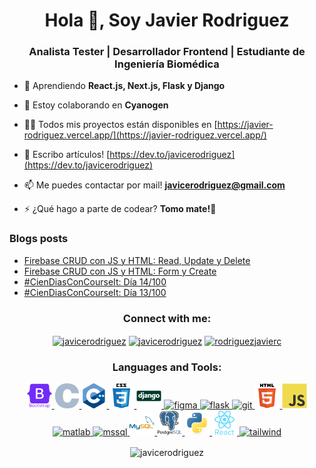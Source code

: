 <h1 align="center">Hola 👋, Soy Javier Rodriguez</h1>
<h3 align="center">Analista Tester | Desarrollador Frontend | Estudiante de Ingeniería Biomédica</h3>

- 🌱 Aprendiendo **React.js, Next.js, Flask y Django**

- 👯 Estoy colaborando en **Cyanogen**

- 👨‍💻 Todos mis proyectos están disponibles en [https://javier-rodriguez.vercel.app/](https://javier-rodriguez.vercel.app/)

- 📝 Escribo artículos! [https://dev.to/javicerodriguez](https://dev.to/javicerodriguez)

- 📫 Me puedes contactar por mail! **javicerodriguez@gmail.com**

- ⚡ ¿Qué hago a parte de codear? **Tomo mate!🧉**

### Blogs posts
<!-- BLOG-POST-LIST:START -->
- [Firebase CRUD con JS y HTML: Read, Update y Delete](https://dev.to/javicerodriguez/firebase-crud-con-js-y-html-read-update-y-delete-15no)
- [Firebase CRUD con JS y HTML: Form y Create](https://dev.to/javicerodriguez/firebase-crud-con-js-y-html-form-y-create-3oe7)
- [#CienDiasConCourseIt: Día 14/100](https://dev.to/javicerodriguez/ciendiasconcourseit-dia-14-100-3ce2)
- [#CienDiasConCourseIt: Día 13/100](https://dev.to/javicerodriguez/ciendiasconcourseit-dia-13-100-3cd5)
<!-- BLOG-POST-LIST:END -->

<h3 align="center">Connect with me:</h3>
<p align="center">
<a href="https://dev.to/javicerodriguez" target="blank"><img align="center" src="https://cdn.jsdelivr.net/npm/simple-icons@3.0.1/icons/dev-dot-to.svg" alt="javicerodriguez" height="30" width="40" /></a>
<a href="https://twitter.com/javicerodriguez" target="blank"><img align="center" src="https://cdn.jsdelivr.net/npm/simple-icons@3.0.1/icons/twitter.svg" alt="javicerodriguez" height="30" width="40" /></a>
<a href="https://linkedin.com/in/rodriguezjavierc" target="blank"><img align="center" src="https://cdn.jsdelivr.net/npm/simple-icons@3.0.1/icons/linkedin.svg" alt="rodriguezjavierc" height="30" width="40" /></a>
</p>

<h3 align="center">Languages and Tools:</h3>
<p align="center"> <a href="https://getbootstrap.com" target="_blank"> <img src="https://raw.githubusercontent.com/devicons/devicon/master/icons/bootstrap/bootstrap-plain-wordmark.svg" alt="bootstrap" width="40" height="40"/> </a> <a href="https://www.cprogramming.com/" target="_blank"> <img src="https://raw.githubusercontent.com/devicons/devicon/master/icons/c/c-original.svg" alt="c" width="40" height="40"/> </a> <a href="https://www.w3schools.com/cpp/" target="_blank"> <img src="https://raw.githubusercontent.com/devicons/devicon/master/icons/cplusplus/cplusplus-original.svg" alt="cplusplus" width="40" height="40"/> </a> <a href="https://www.w3schools.com/css/" target="_blank"> <img src="https://raw.githubusercontent.com/devicons/devicon/master/icons/css3/css3-original-wordmark.svg" alt="css3" width="40" height="40"/> </a> <a href="https://www.djangoproject.com/" target="_blank"> <img src="https://raw.githubusercontent.com/devicons/devicon/master/icons/django/django-original.svg" alt="django" width="40" height="40"/> </a> <a href="https://www.figma.com/" target="_blank"> <img src="https://www.vectorlogo.zone/logos/figma/figma-icon.svg" alt="figma" width="40" height="40"/> </a> <a href="https://flask.palletsprojects.com/" target="_blank"> <img src="https://www.vectorlogo.zone/logos/pocoo_flask/pocoo_flask-icon.svg" alt="flask" width="40" height="40"/> </a> <a href="https://git-scm.com/" target="_blank"> <img src="https://www.vectorlogo.zone/logos/git-scm/git-scm-icon.svg" alt="git" width="40" height="40"/> </a> <a href="https://www.w3.org/html/" target="_blank"> <img src="https://raw.githubusercontent.com/devicons/devicon/master/icons/html5/html5-original-wordmark.svg" alt="html5" width="40" height="40"/> </a> <a href="https://developer.mozilla.org/en-US/docs/Web/JavaScript" target="_blank"> <img src="https://raw.githubusercontent.com/devicons/devicon/master/icons/javascript/javascript-original.svg" alt="javascript" width="40" height="40"/> </a> <a href="https://www.mathworks.com/" target="_blank"> <img src="https://raw.githubusercontent.com/simple-icons/simple-icons/master/icons/mathworks.svg" alt="matlab" width="40" height="40"/> </a> <a href="https://www.microsoft.com/en-us/sql-server" target="_blank"> <img src="https://cdn.worldvectorlogo.com/logos/microsoft-sql-server.svg" alt="mssql" width="40" height="40"/> </a> <a href="https://www.mysql.com/" target="_blank"> <img src="https://raw.githubusercontent.com/devicons/devicon/master/icons/mysql/mysql-original-wordmark.svg" alt="mysql" width="40" height="40"/> </a> <a href="https://www.postgresql.org" target="_blank"> <img src="https://raw.githubusercontent.com/devicons/devicon/master/icons/postgresql/postgresql-original-wordmark.svg" alt="postgresql" width="40" height="40"/> </a> <a href="https://www.python.org" target="_blank"> <img src="https://raw.githubusercontent.com/devicons/devicon/master/icons/python/python-original.svg" alt="python" width="40" height="40"/> </a> <a href="https://reactjs.org/" target="_blank"> <img src="https://raw.githubusercontent.com/devicons/devicon/master/icons/react/react-original-wordmark.svg" alt="react" width="40" height="40"/> </a> <a href="https://tailwindcss.com/" target="_blank"> <img src="https://www.vectorlogo.zone/logos/tailwindcss/tailwindcss-icon.svg" alt="tailwind" width="40" height="40"/> </a> </p>

<p align="center"><img align="center" src="https://github-readme-stats.vercel.app/api/top-langs?username=javicerodriguez&show_icons=true&locale=en&layout=compact" alt="javicerodriguez" /></p>
